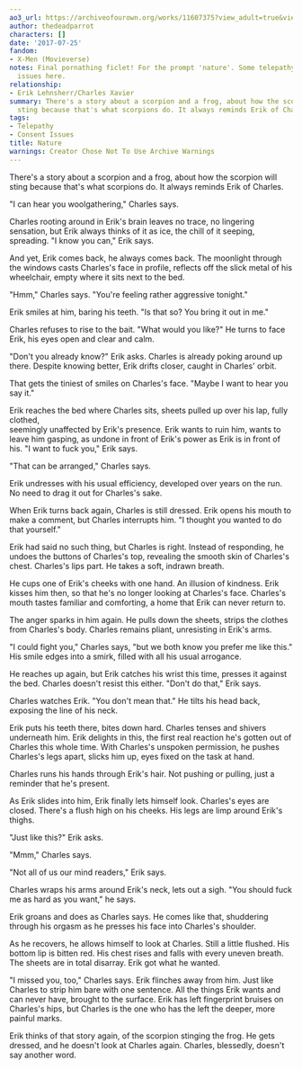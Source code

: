 ```yaml
---
ao3_url: https://archiveofourown.org/works/11607375?view_adult=true&view_full_work=true
author: thedeadparrot
characters: []
date: '2017-07-25'
fandom:
- X-Men (Movieverse)
notes: Final pornathing ficlet! For the prompt 'nature'. Some telepathy-related consent
  issues here.
relationship:
- Erik Lehnsherr/Charles Xavier
summary: There's a story about a scorpion and a frog, about how the scorpion will
  sting because that's what scorpions do. It always reminds Erik of Charles.
tags:
- Telepathy
- Consent Issues
title: Nature
warnings: Creator Chose Not To Use Archive Warnings
---
```


There's a story about a scorpion and a frog, about how the scorpion will sting because that's what scorpions do. It always reminds Erik of Charles.

"I can hear you woolgathering," Charles says.

Charles rooting around in Erik's brain leaves no trace, no lingering sensation, but Erik always thinks of it as ice, the chill of it seeping, spreading. "I know you can," Erik says.

And yet, Erik comes back, he always comes back. The moonlight through the windows casts Charles's face in profile, reflects off the slick metal of his wheelchair, empty where it sits next to the bed.

"Hmm," Charles says. "You're feeling rather aggressive tonight."

Erik smiles at him, baring his teeth. "Is that so? You bring it out in me."

Charles refuses to rise to the bait. "What would you like?" He turns to face Erik, his eyes open and clear and calm.

"Don't you already know?" Erik asks. Charles is already poking around up there. Despite knowing better, Erik drifts closer, caught in Charles' orbit. 

That gets the tiniest of smiles on Charles's face. "Maybe I want to hear you say it."

Erik reaches the bed where Charles sits, sheets pulled up over his lap, fully clothed,   
seemingly unaffected by Erik's presence. Erik wants to ruin him, wants to leave him gasping, as undone in front of Erik's power as Erik is in front of his. "I want to fuck you," Erik says. 

"That can be arranged," Charles says.

Erik undresses with his usual efficiency, developed over years on the run. No need to drag it out for Charles's sake.

When Erik turns back again, Charles is still dressed. Erik opens his mouth to make a comment, but Charles interrupts him. "I thought you wanted to do that yourself."

Erik had said no such thing, but Charles is right. Instead of responding, he undoes the buttons of Charles's top, revealing the smooth skin of Charles's chest. Charles's lips part. He takes a soft, indrawn breath.

He cups one of Erik's cheeks with one hand. An illusion of kindness. Erik kisses him then, so that he's no longer looking at Charles's face. Charles's mouth tastes familiar and comforting, a home that Erik can never return to.

The anger sparks in him again. He pulls down the sheets, strips the clothes from Charles's body. Charles remains pliant, unresisting in Erik's arms.

"I could fight you," Charles says, "but we both know you prefer me like this." His smile edges into a smirk, filled with all his usual arrogance.

He reaches up again, but Erik catches his wrist this time, presses it against the bed. Charles doesn't resist this either. "Don't do that," Erik says.

Charles watches Erik. "You don't mean that." He tilts his head back, exposing the line of his neck. 

Erik puts his teeth there, bites down hard. Charles tenses and shivers underneath him. Erik delights in this, the first real reaction he's gotten out of Charles this whole time. With Charles's unspoken permission, he pushes Charles's legs apart, slicks him up, eyes fixed on the task at hand.

Charles runs his hands through Erik's hair. Not pushing or pulling, just a reminder that he's present.

As Erik slides into him, Erik finally lets himself look. Charles's eyes are closed. There's a flush high on his cheeks. His legs are limp around Erik's thighs.

"Just like this?" Erik asks.

"Mmm," Charles says.

"Not all of us our mind readers," Erik says.

Charles wraps his arms around Erik's neck, lets out a sigh. "You should fuck me as hard as you want," he says.

Erik groans and does as Charles says. He comes like that, shuddering through his orgasm as he presses his face into Charles's shoulder. 

As he recovers, he allows himself to look at Charles. Still a little flushed. His bottom lip is bitten red. His chest rises and falls with every uneven breath. The sheets are in total disarray. Erik got what he wanted.

"I missed you, too," Charles says. Erik flinches away from him. Just like Charles to strip him bare with one sentence. All the things Erik wants and can never have, brought to the surface. Erik has left fingerprint bruises on Charles's hips, but Charles is the one who has the left the deeper, more painful marks. 

Erik thinks of that story again, of the scorpion stinging the frog. He gets dressed, and he doesn't look at Charles again. Charles, blessedly, doesn't say another word.
